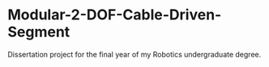 # Modular-2-DOF-Cable-Driven-Segment
Dissertation project for the final year of my Robotics undergraduate degree.
